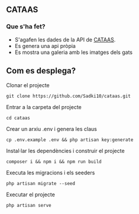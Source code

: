 ## CATAAS
### Que s'ha fet?
- S'agafen les dades de la API de [CATAAS](https://cataas.com/).
- Es genera una api pròpia
- Es mostra una galeria amb les imatges dels gats

## Com es desplega?
Clonar el projecte 
```
git clone https://github.com/Sadki10/cataas.git
```
Entrar a la carpeta del projecte
```
cd cataas
```
Crear un arxiu .env i genera les claus
```
cp .env.example .env && php artisan key:generate
```
Instal·lar les dependències i construir el projecte
```
composer i && npm i && npm run build
```
Executa les migracions i els seeders
```
php artisan migrate --seed
```
Executar el projecte
```
php artisan serve
```
